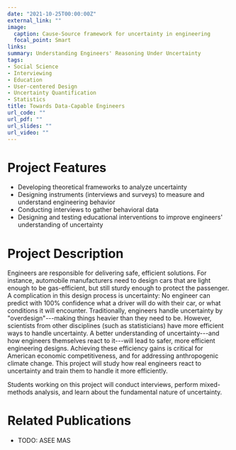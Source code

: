 ```yaml
---
date: "2021-10-25T00:00:00Z"
external_link: ""
image:
  caption: Cause-Source framework for uncertainty in engineering
  focal_point: Smart
links:
summary: Understanding Engineers' Reasoning Under Uncertainty
tags:
- Social Science
- Interviewing
- Education
- User-centered Design
- Uncertainty Quantification
- Statistics
title: Towards Data-Capable Engineers
url_code: ""
url_pdf: ""
url_slides: ""
url_video: ""
---
```


# Project Features

- Developing theoretical frameworks to analyze uncertainty
- Designing instruments (interviews and surveys) to measure and understand engineering behavior
- Conducting interviews to gather behavioral data
- Designing and testing educational interventions to improve engineers' understanding of uncertainty

# Project Description

Engineers are responsible for delivering safe, efficient solutions. For instance, automobile manufacturers need to design cars that are light enough to be gas-efficient, but still sturdy enough to protect the passenger. A complication in this design process is uncertainty: No engineer can predict with 100% confidence what a driver will do with their car, or what conditions it will encounter. Traditionally, engineers handle uncertainty by "overdesign"---making things heavier than they need to be. However, scientists from other disciplines (such as statisticians) have more efficient ways to handle uncertainty. A better understanding of uncertainty---and how engineers themselves react to it---will lead to safer, more efficient engineering designs. Achieving these efficiency gains is critical for American economic competitiveness, and for addressing anthropogenic climate change. This project will study how real engineers react to uncertainty and train them to handle it more efficiently.

Students working on this project will conduct interviews, perform mixed-methods analysis, and learn about the fundamental nature of uncertainty.

# Related Publications

- TODO: ASEE MAS

